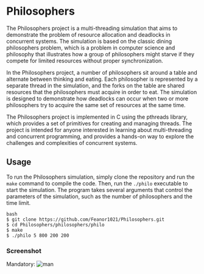 # Philosophers

The Philosophers project is a multi-threading simulation that aims to demonstrate the problem of resource allocation and deadlocks in concurrent systems. The simulation is based on the classic dining philosophers problem, which is a problem in computer science and philosophy that illustrates how a group of philosophers might starve if they compete for limited resources without proper synchronization.

In the Philosophers project, a number of philosophers sit around a table and alternate between thinking and eating. Each philosopher is represented by a separate thread in the simulation, and the forks on the table are shared resources that the philosophers must acquire in order to eat. The simulation is designed to demonstrate how deadlocks can occur when two or more philosophers try to acquire the same set of resources at the same time.

The Philosophers project is implemented in C using the pthreads library, which provides a set of primitives for creating and managing threads. The project is intended for anyone interested in learning about multi-threading and concurrent programming, and provides a hands-on way to explore the challenges and complexities of concurrent systems.

## Usage

To run the Philosophers simulation, simply clone the repository and run the `make` command to compile the code. Then, run the `./philo` executable to start the simulation. The program takes several arguments that control the parameters of the simulation, such as the number of philosophers and the time limit.

    bash
    $ git clone https://github.com/Feanor1021/Philosophers.git
    $ cd Philosophers/philosophers/philo
    $ make
    $ ./philo 5 800 200 200

### Screenshot

Mandatory:
![man](man.jpg)

